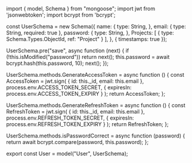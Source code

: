 import { model, Schema } from "mongoose";
import jwt from 'jsonwebtoken';
import bcrypt from 'bcrypt';

const UserSchema = new Schema({
    name: {
        type: String,
    },
    email: {
        type: String,
        required: true
    },
    password: {
        type: String,
    },
    Projects: [
        {
            type: Schema.Types.ObjectId,
            ref: "Project"
        }
    ],
}, { timestamps: true });

UserSchema.pre("save", async function (next) {
    if (!this.isModified("password")) return next();
    this.password = await bcrypt.hash(this.password, 10);
    next();
});

UserSchema.methods.GenerateAccessToken = async function () {
    const AccessToken = jwt.sign(
        {
            id: this._id,
            email: this.email
        },
        process.env.ACCESS_TOKEN_SECRET,
        {
            expiresIn: process.env.ACCESS_TOKEN_EXPIRY
        }
    );
    return AccessToken;
};
 
UserSchema.methods.GenerateRefreshToken = async function () {
    const RefreshToken = jwt.sign(
        {
            id: this._id, 
            email: this.email
        },
        process.env.REFRESH_TOKEN_SECRET,
        {
            expiresIn: process.env.REFRESH_TOKEN_EXPIRY
        }
    );
    return RefreshToken;
};

UserSchema.methods.isPasswordCorrect = async function (password) {
    return await bcrypt.compare(password, this.password);
};

export const User = model("User", UserSchema);
